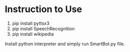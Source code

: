 # Instruction to Use

1. pip install pyttsx3
2. pip install SpeechRecognition
3. pip install wikipedia

Install python interpreter and simply run SmartBot.py file.
